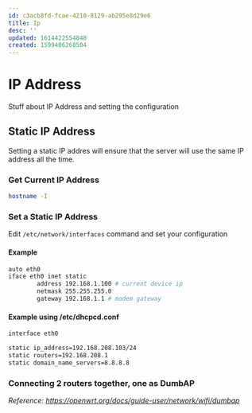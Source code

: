 ```yaml
---
id: c3acb8fd-fcae-4210-8129-ab295e8d29e6
title: Ip
desc: ''
updated: 1614422554848
created: 1599406268504
---
```


# IP Address
Stuff about IP Address and setting the configuration

## Static IP Address
Setting a static IP addres will ensure that the server will use the same IP address all the time.
### Get Current IP Address
```sh
hostname -I
```

### Set a Static IP Address
Edit `/etc/network/interfaces` command and set your configuration
#### Example
```sh
auto eth0
iface eth0 inet static
        address 192.168.1.100 # current device ip
        netmask 255.255.255.0
        gateway 192.168.1.1 # modem gateway
```

#### Example using /etc/dhcpcd.conf
```sh
interface eth0

static ip_address=192.168.208.103/24
static routers=192.168.208.1
static domain_name_servers=8.8.8.8
```


### Connecting 2 routers together, one as DumbAP
_Reference: https://openwrt.org/docs/guide-user/network/wifi/dumbap_
